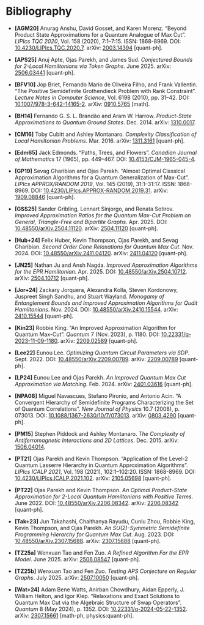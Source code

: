 # Bibliography

- <a id="AGM20"></a> **[AGM20]** Anurag Anshu, David Gosset, and Karen Morenz. “Beyond Product State Approximations for a Quantum Analogue of Max Cut”. *LIPIcs TQC 2020*, Vol. 158 (2020), 7:1–7:15. ISSN: 1868-8969. DOI: [10.4230/LIPIcs.TQC.2020.7](https://doi.org/10.4230/LIPIcs.TQC.2020.7). arXiv: [2003.14394](https://arxiv.org/abs/2003.14394) [quant-ph].

- <a id="APS25"></a> **[APS25]** Anuj Apte, Ojas Parekh, and James Sud. *Conjectured Bounds for 2-Local Hamiltonians via Token Graphs*. June 2025. arXiv: [2506.03441](https://arxiv.org/abs/2506.03441) [quant-ph].

- <a id="BFV10"></a> **[BFV10]** Jop Briet, Fernando Mario de Oliveira Filho, and Frank Vallentin. “The Positive Semidefinite Grothendieck Problem with Rank Constraint”. *Lecture Notes in Computer Science*, Vol. 6198 (2010), pp. 31–42. DOI: [10.1007/978-3-642-14165-2](https://doi.org/10.1007/978-3-642-14165-2). arXiv: [0910.5765](https://arxiv.org/abs/0910.5765) [math].

- <a id="BH14"></a> **[BH14]** Fernando G. S. L. Brandão and Aram W. Harrow. *Product-State Approximations to Quantum Ground States*. Dec. 2014. arXiv: [1310.0017](https://arxiv.org/abs/1310.0017).

- <a id="CM16"></a> **[CM16]** Toby Cubitt and Ashley Montanaro. *Complexity Classification of Local Hamiltonian Problems*. Mar. 2016. arXiv: [1311.3161](https://arxiv.org/abs/1311.3161) [quant-ph].

- <a id="Edm65"></a> **[Edm65]** Jack Edmonds. “Paths, Trees, and Flowers”. *Canadian Journal of Mathematics* 17 (1965), pp. 449–467. DOI: [10.4153/CJM-1965-045-4](https://doi.org/10.4153/CJM-1965-045-4).

- <a id="GP19"></a> **[GP19]** Sevag Gharibian and Ojas Parekh. “Almost Optimal Classical Approximation Algorithms for a Quantum Generalization of Max-Cut”. *LIPIcs APPROX/RANDOM 2019*, Vol. 145 (2019), 31:1–31:17. ISSN: 1868-8969. DOI: [10.4230/LIPIcs.APPROX-RANDOM.2019.31](https://doi.org/10.4230/LIPIcs.APPROX-RANDOM.2019.31). arXiv: [1909.08846](https://arxiv.org/abs/1909.08846) [quant-ph].

- <a id="GSS25"></a> **[GSS25]** Sander Gribling, Lennart Sinjorgo, and Renata Sotirov. *Improved Approximation Ratios for the Quantum Max-Cut Problem on General, Triangle-Free and Bipartite Graphs*. Apr. 2025. DOI: [10.48550/arXiv.2504.11120](https://doi.org/10.48550/arXiv.2504.11120). arXiv: [2504.11120](https://arxiv.org/abs/2504.11120) [quant-ph].

- <a id="Hub+24"></a> **[Hub+24]** Felix Huber, Kevin Thompson, Ojas Parekh, and Sevag Gharibian. *Second Order Cone Relaxations for Quantum Max Cut*. Nov. 2024. DOI: [10.48550/arXiv.2411.04120](https://doi.org/10.48550/arXiv.2411.04120). arXiv: [2411.04120](https://arxiv.org/abs/2411.04120) [quant-ph].

- <a id="JN25"></a> **[JN25]** Nathan Ju and Ansh Nagda. *Improved Approximation Algorithms for the EPR Hamiltonian*. Apr. 2025. DOI: [10.48550/arXiv.2504.10712](https://doi.org/10.48550/arXiv.2504.10712). arXiv: [2504.10712](https://arxiv.org/abs/2504.10712) [quant-ph].

- <a id="Jor+24"></a> **[Jor+24]** Zackary Jorquera, Alexandra Kolla, Steven Kordonowy, Juspreet Singh Sandhu, and Stuart Wayland. *Monogamy of Entanglement Bounds and Improved Approximation Algorithms for Qudit Hamiltonians*. Nov. 2024. DOI: [10.48550/arXiv.2410.15544](https://doi.org/10.48550/arXiv.2410.15544). arXiv: [2410.15544](https://arxiv.org/abs/2410.15544) [quant-ph].

- <a id="Kin23"></a> **[Kin23]** Robbie King. “An Improved Approximation Algorithm for Quantum Max-Cut”. *Quantum* 7 (Nov. 2023), p. 1180. DOI: [10.22331/q-2023-11-09-1180](https://doi.org/10.22331/q-2023-11-09-1180). arXiv: [2209.02589](https://arxiv.org/abs/2209.02589) [quant-ph].

- <a id="Lee22"></a> **[Lee22]** Eunou Lee. *Optimizing Quantum Circuit Parameters via SDP*. Sept. 2022. DOI: [10.48550/arXiv.2209.00789](https://doi.org/10.48550/arXiv.2209.00789). arXiv: [2209.00789](https://arxiv.org/abs/2209.00789) [quant-ph].

- <a id="LP24"></a> **[LP24]** Eunou Lee and Ojas Parekh. *An Improved Quantum Max Cut Approximation via Matching*. Feb. 2024. arXiv: [2401.03616](https://arxiv.org/abs/2401.03616) [quant-ph].

- <a id="NPA08"></a> **[NPA08]** Miguel Navascues, Stefano Pironio, and Antonio Acin. “A Convergent Hierarchy of Semidefinite Programs Characterizing the Set of Quantum Correlations”. *New Journal of Physics* 10.7 (2008), p. 073013. DOI: [10.1088/1367-2630/10/7/073013](https://doi.org/10.1088/1367-2630/10/7/073013). arXiv: [0803.4290](https://arxiv.org/abs/0803.4290) [quant-ph].

- <a id="PM15"></a> **[PM15]** Stephen Piddock and Ashley Montanaro. *The Complexity of Antiferromagnetic Interactions and 2D Lattices*. Dec. 2015. arXiv: [1506.04014](https://arxiv.org/abs/1506.04014).

- <a id="PT21"></a> **[PT21]** Ojas Parekh and Kevin Thompson. “Application of the Level-$2$ Quantum Lasserre Hierarchy in Quantum Approximation Algorithms”. *LIPIcs ICALP 2021*, Vol. 198 (2021), 102:1–102:20. ISSN: 1868-8969. DOI: [10.4230/LIPIcs.ICALP.2021.102](https://doi.org/10.4230/LIPIcs.ICALP.2021.102). arXiv: [2105.05698](https://arxiv.org/abs/2105.05698) [quant-ph].

- <a id="PT22"></a> **[PT22]** Ojas Parekh and Kevin Thompson. *An Optimal Product-State Approximation for 2-Local Quantum Hamiltonians with Positive Terms*. June 2022. DOI: [10.48550/arXiv.2206.08342](https://doi.org/10.48550/arXiv.2206.08342). arXiv: [2206.08342](https://arxiv.org/abs/2206.08342) [quant-ph].

- <a id="Tak+23"></a> **[Tak+23]** Jun Takahashi, Chaithanya Rayudu, Cunlu Zhou, Robbie King, Kevin Thompson, and Ojas Parekh. *An SU(2)-Symmetric Semidefinite Programming Hierarchy for Quantum Max Cut*. Aug. 2023. DOI: [10.48550/arXiv.2307.15688](https://doi.org/10.48550/arXiv.2307.15688). arXiv: [2307.15688](https://arxiv.org/abs/2307.15688) [quant-ph].

- <a id="TZ25a"></a> **[TZ25a]** Wenxuan Tao and Fen Zuo. *A Refined Algorithm For the EPR Model*. June 2025. arXiv: [2506.08547](https://arxiv.org/abs/2506.08547) [quant-ph].

- <a id="TZ25b"></a> **[TZ25b]** Wenxuan Tao and Fen Zuo. *Testing APS Conjecture on Regular Graphs*. July 2025. arXiv: [2507.10050](https://arxiv.org/abs/2507.10050) [quant-ph].

- <a id="Wat+24"></a> **[Wat+24]** Adam Bene Watts, Anirban Chowdhury, Aidan Epperly, J. William Helton, and Igor Klep. “Relaxations and Exact Solutions to Quantum Max Cut via the Algebraic Structure of Swap Operators”. *Quantum* 8 (May 2024), p. 1352. DOI: [10.22331/q-2024-05-22-1352](https://doi.org/10.22331/q-2024-05-22-1352). arXiv: [2307.15661](https://arxiv.org/abs/2307.15661) [math-ph, physics:quant-ph].




